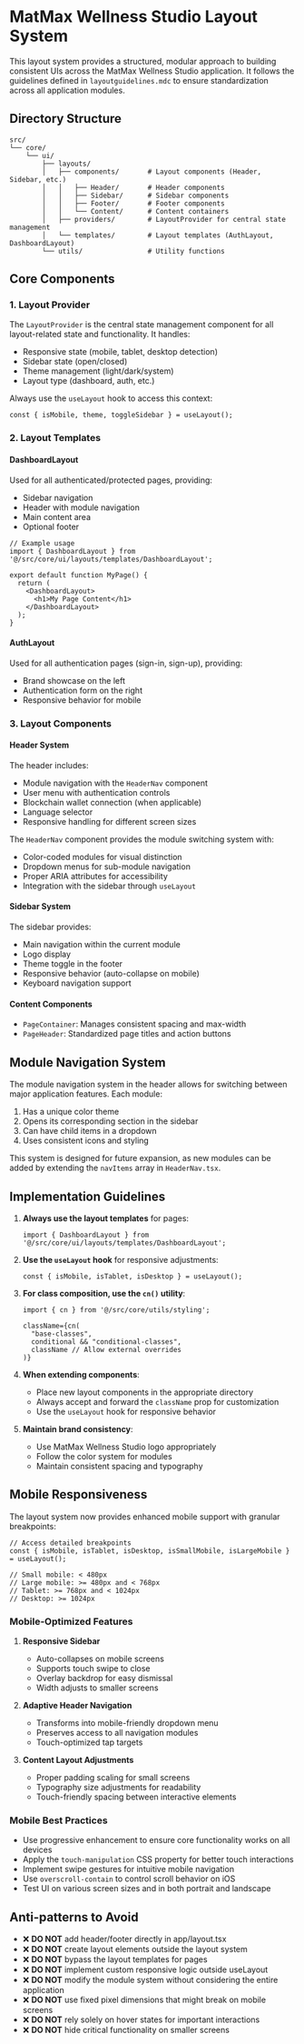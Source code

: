 # MatMax Wellness Studio Layout System

This layout system provides a structured, modular approach to building consistent UIs across the MatMax Wellness Studio application. It follows the guidelines defined in `layoutguidelines.mdc` to ensure standardization across all application modules.

## Directory Structure

```
src/
└── core/
    └── ui/
        ├── layouts/
        │   ├── components/       # Layout components (Header, Sidebar, etc.)
        │   │   ├── Header/       # Header components
        │   │   ├── Sidebar/      # Sidebar components
        │   │   ├── Footer/       # Footer components
        │   │   └── Content/      # Content containers
        │   ├── providers/        # LayoutProvider for central state management
        │   └── templates/        # Layout templates (AuthLayout, DashboardLayout)
        └── utils/                # Utility functions
```

## Core Components

### 1. Layout Provider

The `LayoutProvider` is the central state management component for all layout-related state and functionality. It handles:

- Responsive state (mobile, tablet, desktop detection)
- Sidebar state (open/closed)
- Theme management (light/dark/system)
- Layout type (dashboard, auth, etc.)

Always use the `useLayout` hook to access this context:

```tsx
const { isMobile, theme, toggleSidebar } = useLayout();
```

### 2. Layout Templates

#### DashboardLayout

Used for all authenticated/protected pages, providing:
- Sidebar navigation
- Header with module navigation
- Main content area
- Optional footer

```tsx
// Example usage
import { DashboardLayout } from '@/src/core/ui/layouts/templates/DashboardLayout';

export default function MyPage() {
  return (
    <DashboardLayout>
      <h1>My Page Content</h1>
    </DashboardLayout>
  );
}
```

#### AuthLayout

Used for all authentication pages (sign-in, sign-up), providing:
- Brand showcase on the left
- Authentication form on the right
- Responsive behavior for mobile

### 3. Layout Components

#### Header System

The header includes:
- Module navigation with the `HeaderNav` component
- User menu with authentication controls
- Blockchain wallet connection (when applicable)
- Language selector
- Responsive handling for different screen sizes

The `HeaderNav` component provides the module switching system with:
- Color-coded modules for visual distinction
- Dropdown menus for sub-module navigation
- Proper ARIA attributes for accessibility
- Integration with the sidebar through `useLayout`

#### Sidebar System

The sidebar provides:
- Main navigation within the current module
- Logo display
- Theme toggle in the footer
- Responsive behavior (auto-collapse on mobile)
- Keyboard navigation support

#### Content Components

- `PageContainer`: Manages consistent spacing and max-width
- `PageHeader`: Standardized page titles and action buttons

## Module Navigation System

The module navigation system in the header allows for switching between major application features. Each module:

1. Has a unique color theme
2. Opens its corresponding section in the sidebar
3. Can have child items in a dropdown
4. Uses consistent icons and styling

This system is designed for future expansion, as new modules can be added by extending the `navItems` array in `HeaderNav.tsx`.

## Implementation Guidelines

1. **Always use the layout templates** for pages:
   ```tsx
   import { DashboardLayout } from '@/src/core/ui/layouts/templates/DashboardLayout';
   ```

2. **Use the `useLayout` hook** for responsive adjustments:
   ```tsx
   const { isMobile, isTablet, isDesktop } = useLayout();
   ```

3. **For class composition, use the `cn()` utility**:
   ```tsx
   import { cn } from '@/src/core/utils/styling';
   
   className={cn(
     "base-classes", 
     conditional && "conditional-classes",
     className // Allow external overrides
   )}
   ```

4. **When extending components**:
   - Place new layout components in the appropriate directory
   - Always accept and forward the `className` prop for customization
   - Use the `useLayout` hook for responsive behavior

5. **Maintain brand consistency**:
   - Use MatMax Wellness Studio logo appropriately
   - Follow the color system for modules
   - Maintain consistent spacing and typography

## Mobile Responsiveness

The layout system now provides enhanced mobile support with granular breakpoints:

```tsx
// Access detailed breakpoints
const { isMobile, isTablet, isDesktop, isSmallMobile, isLargeMobile } = useLayout();

// Small mobile: < 480px
// Large mobile: >= 480px and < 768px
// Tablet: >= 768px and < 1024px
// Desktop: >= 1024px
```

### Mobile-Optimized Features

1. **Responsive Sidebar**
   - Auto-collapses on mobile screens
   - Supports touch swipe to close
   - Overlay backdrop for easy dismissal
   - Width adjusts to smaller screens

2. **Adaptive Header Navigation**
   - Transforms into mobile-friendly dropdown menu
   - Preserves access to all navigation modules
   - Touch-optimized tap targets

3. **Content Layout Adjustments**
   - Proper padding scaling for small screens
   - Typography size adjustments for readability
   - Touch-friendly spacing between interactive elements

### Mobile Best Practices

- Use progressive enhancement to ensure core functionality works on all devices
- Apply the `touch-manipulation` CSS property for better touch interactions
- Implement swipe gestures for intuitive mobile navigation
- Use `overscroll-contain` to control scroll behavior on iOS
- Test UI on various screen sizes and in both portrait and landscape

## Anti-patterns to Avoid

- ❌ **DO NOT** add header/footer directly in app/layout.tsx
- ❌ **DO NOT** create layout elements outside the layout system
- ❌ **DO NOT** bypass the layout templates for pages
- ❌ **DO NOT** implement custom responsive logic outside useLayout
- ❌ **DO NOT** modify the module system without considering the entire application
- ❌ **DO NOT** use fixed pixel dimensions that might break on mobile screens
- ❌ **DO NOT** rely solely on hover states for important interactions
- ❌ **DO NOT** hide critical functionality on smaller screens 